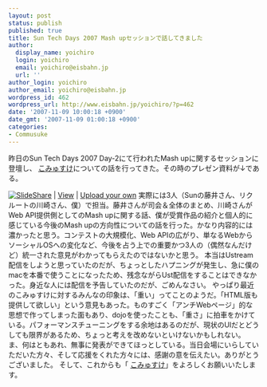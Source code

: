 ```yaml
---
layout: post
status: publish
published: true
title: Sun Tech Days 2007 Mash upセッションで話してきました
author:
  display_name: yoichiro
  login: yoichiro
  email: yoichiro@eisbahn.jp
  url: ''
author_login: yoichiro
author_email: yoichiro@eisbahn.jp
wordpress_id: 462
wordpress_url: http://www.eisbahn.jp/yoichiro/?p=462
date: '2007-11-09 10:00:18 +0900'
date_gmt: '2007-11-09 01:00:18 +0900'
categories:
- Commusuke
---
```


昨日のSun Tech Days 2007 Day-2にて行われたMash upに関するセッションに登壇し、
[こみゅすけ](http://commusuke.eisbahn.jp/)についての話を行ってきた。その時のプレゼン資料が↓である。

[![SlideShare](http://static.slideshare.net/swf/logo_embd.png)](http://www.slideshare.net/?src=embed) | 
[View](http://www.slideshare.net/yoichiro/sun-tech-days-2007-mash-up) | 
[Upload your own](http://www.slideshare.net/upload)
実際には3人（Sunの藤井さん、リクルートの川崎さん、僕）で担当。藤井さんが司会＆全体のまとめ、川崎さんがWeb API提供側としてのMash upに関する話、僕が受賞作品の紹介と個人的に感じている今後のMash upの方向性についての話を行った。かなり内容的には濃かったと思う。コンテストの大規模化、Web APIの広がり、単なるWebからソーシャルOSへの変化など、今後を占う上での重要かつ3人の（偶然なんだけど）統一された意見がわかってもらえたのではないかと思う。
本当はUstream配信をしようと思っていたのだが、ちょっとしたハプニングが発生し、急に僕のmacを本番で使うことになったため、残念ながらUst配信をすることはできなかった。身近な人には配信を予告していたのだが、ごめんなさい。
やっぱり最近のこみゅすけに対するみんなの印象は、「重い」ってことのようだ。「HTML版も提供して欲しい」という意見もあった。ものすごく「アンチWebページ」的な思想で作ってしまった面もあり、dojoを使ったことも、「重さ」に拍車をかけている。パフォーマンスチューニングをする余地はあるのだが、現状のUIだとどうしても限界があるため、ちょっと考えを改めないといけないかもしれない。
ま、何はともあれ、無事に発表ができてほっとしている。当日会場にいらしていただいた方々、そして応援をくれた方々には、感謝の意を伝えたい。ありがとうございました。
そして、これからも「
[こみゅすけ](http://commusuke.eisbahn.jp/)」をよろしくお願いいたします。
